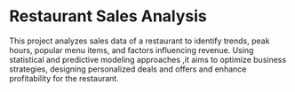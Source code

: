# Restaurant Sales Analysis
This project analyzes sales data of a restaurant to identify trends, peak hours, popular menu items, and factors influencing revenue. Using statistical and predictive modeling approaches ,it aims to optimize business strategies, designing personalized deals and offers and enhance profitability for the restaurant.

